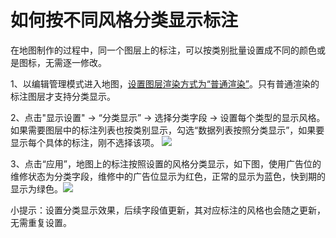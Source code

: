 # 如何按不同风格分类显示标注
在地图制作的过程中，同一个图层上的标注，可以按类别批量设置成不同的颜色或是图标，无需逐一修改。

1、以编辑管理模式进入地图，[设置图层渲染方式为“普通渲染”](/layer.html)。只有普通渲染的标注图层才支持分类显示。

2、点击"显示设置" -> “分类显示” -> 选择分类字段 -> 设置每个类型的显示风格。如果需要图层中的标注列表也按类别显示，勾选“数据列表按照分类显示”，如果要显示每个具体的标注，刚不选择该项。
![](http://pic.dituwuyou.com/map%2Fpicture%2Fclass-mark.png)

3、点击“应用”，地图上的标注按照设置的风格分类显示，如下图，使用广告位的维修状态为分类字段，维修中的广告位显示为红色，正常的显示为蓝色，快到期的显示为绿色。![](http://pic.dituwuyou.com/map%2Fpicture%2Fclass-mark-1.png)

小提示：设置分类显示效果，后续字段值更新，其对应标注的风格也会随之更新，无需重复设置。


